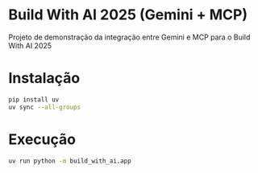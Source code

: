# Build With AI 2025 (Gemini + MCP)

Projeto de demonstração da integração entre Gemini e MCP para o Build With AI 2025

# Instalação

```bash
pip install uv
uv sync --all-groups
```

# Execução

```bash
uv run python -m build_with_ai.app
```
